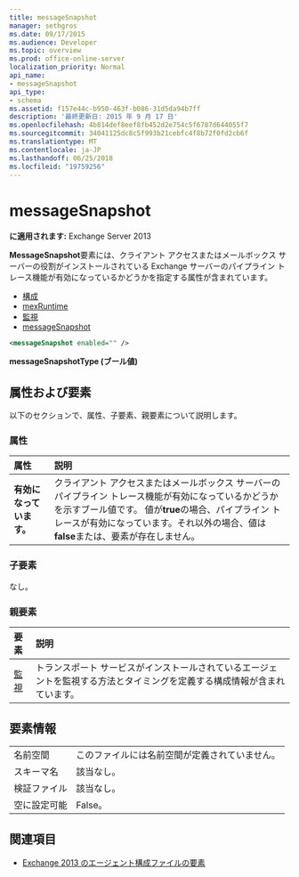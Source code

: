 ```yaml
---
title: messageSnapshot
manager: sethgros
ms.date: 09/17/2015
ms.audience: Developer
ms.topic: overview
ms.prod: office-online-server
localization_priority: Normal
api_name:
- messageSnapshot
api_type:
- schema
ms.assetid: f157e44c-b950-463f-b086-31d5da94b7ff
description: '最終更新日: 2015 年 9 月 17 日'
ms.openlocfilehash: 4b814def8eef8fb452d2e754c5f6787d644055f7
ms.sourcegitcommit: 34041125dc8c5f993b21cebfc4f8b72f0fd2cb6f
ms.translationtype: MT
ms.contentlocale: ja-JP
ms.lasthandoff: 06/25/2018
ms.locfileid: "19759256"
---
```

# <a name="messagesnapshot"></a>messageSnapshot

**に適用されます:** Exchange Server 2013
  
**MessageSnapshot**要素には、クライアント アクセスまたはメールボックス サーバーの役割がインストールされている Exchange サーバーのパイプライン トレース機能が有効になっているかどうかを指定する属性が含まれています。 
  
- [構成](configuration.md)  
- [mexRuntime](mexruntime.md) 
- [監視](monitoring.md) 
- [messageSnapshot](messagesnapshot.md)
  
```XML
<messageSnapshot enabled="" />
```

**messageSnapshotType (ブール値)**

## <a name="attributes-and-elements"></a>属性および要素

以下のセクションで、属性、子要素、親要素について説明します。
  
### <a name="attributes"></a>属性

|**属性**|**説明**|
|:-----|:-----|
|**有効になっています。** <br/> |クライアント アクセスまたはメールボックス サーバーのパイプライン トレース機能が有効になっているかどうかを示すブール値です。 値が**true**の場合、パイプライン トレースが有効になっています。それ以外の場合、値は**false**または、要素が存在しません。  <br/> |
   
### <a name="child-elements"></a>子要素

なし。
  
### <a name="parent-elements"></a>親要素

|**要素**|**説明**|
|:-----|:-----|
|[監視](monitoring.md) <br/> |トランスポート サービスがインストールされているエージェントを監視する方法とタイミングを定義する構成情報が含まれています。  <br/> |
   
## <a name="element-information"></a>要素情報

|||
|:-----|:-----|
|名前空間  <br/> |このファイルには名前空間が定義されていません。  <br/> |
|スキーマ名  <br/> |該当なし。  <br/> |
|検証ファイル  <br/> |該当なし。  <br/> |
|空に設定可能  <br/> |False。  <br/> |
   
## <a name="see-also"></a>関連項目

- [Exchange 2013 のエージェント構成ファイルの要素](agents-configuration-file-elements-for-exchange-2013.md)

